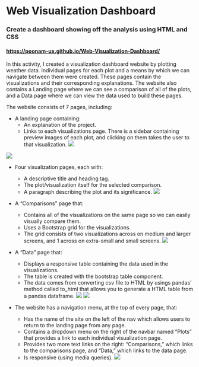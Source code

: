 # Web Visualization Dashboard

### Create a dashboard showing off the analysis using HTML and CSS

#### https://poonam-ux.github.io/Web-Visualization-Dashboard/ 

In this activity, I created a visualization dashboard website by plotting weather data.
Individual pages for each plot and a means by which we can navigate between them were created. These pages contain the visualizations and their corresponding explanations. The website also contains a Landing page where we can see a comparison of all of the plots, and a Data page where we can view the data used to build these pages.

The website consists of 7 pages, including:

* A landing page containing:
    * An explanation of the project.
    * Links to each visualizations page. There is a sidebar containing preview images of each plot, and clicking on them takes the user to that visualization.
![](https://github.com/poonam-ux/Web-Visualization-Dashboard/blob/main/Visualizations/landing_page_large_screen_sm.png)

![](https://github.com/poonam-ux/Web-Visualization-Dashboard/blob/main/Visualizations/landing_page_small_screen_sm.png)

* Four visualization pages, each with:
    * A descriptive title and heading tag.
    * The plot/visualization itself for the selected comparison.
    * A paragraph describing the plot and its significance.
![](https://github.com/poonam-ux/Web-Visualization-Dashboard/blob/main/Visualizations/visualization_page_large_screen_sm.png)

* A “Comparisons” page that:
    * Contains all of the visualizations on the same page so we can easily visually compare them.
    * Uses a Bootstrap grid for the visualizations.
    * The grid consists of two visualizations across on medium and larger screens, and 1 across on extra-small and small screens.
![](https://github.com/poonam-ux/Web-Visualization-Dashboard/blob/main/Visualizations/comparisons_page_large_screen_sm.png)

* A “Data” page that:
    * Displays a responsive table containing the data used in the visualizations.
    * The table is created with the bootstrap table component.
    * The data comes from converting csv file to HTML by usings pandas’ method called to_html that allows you to generate a HTML table from a pandas dataframe.
![](https://github.com/poonam-ux/Web-Visualization-Dashboard/blob/main/Visualizations/data_page_large_screen_sm.png)
![](https://github.com/poonam-ux/Web-Visualization-Dashboard/blob/main/Resources/csv_to_html.png)
    
* The website has a navigation menu, at the top of every page, that:
    * Has the name of the site on the left of the nav which allows users to return to the landing page from any page.
    * Contains a dropdown menu on the right of the navbar named “Plots” that provides a link to each individual visualization page.
    * Provides two more text links on the right: “Comparisons,” which links to the comparisons page, and “Data,” which links to the data page.
    * Is responsive (using media queries).
![](https://github.com/poonam-ux/Web-Visualization-Dashboard/blob/main/Visualizations/navigation_menu_large_screen_sm.png)

